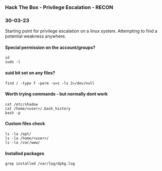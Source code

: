 ### Hack The Box - Privilege Escalation - RECON
### 30-03-23

Starting point for privilege escalation on a linux system. Attempting to find a potential weakness anywhere.


#### Special permission on the account/groups?

```text
id
sudo -l
```

#### suid bit set on any files?

```text
find / -type f -perm -u=s -ls 2>/dev/null
```

#### Worth trying commands - but normally dont work

```text
cat /etc/shadow
cat /home/<user>/.bash_history
bash -p
```
  
#### Custom files check

```text
ls -la /opt/
ls -la /home/<user>/
ls -la /var/www/
```
#### Installed packages

```text
grep installed /var/log/dpkg.log
```

